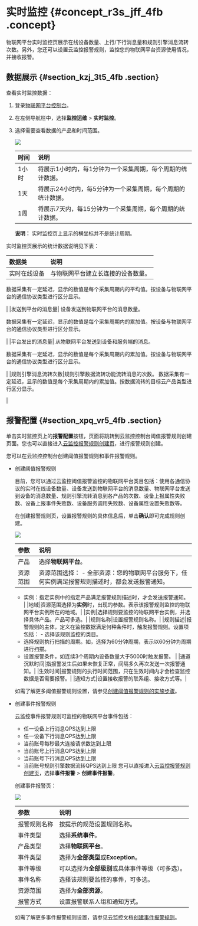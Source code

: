 # 实时监控 {#concept_r3s_jff_4fb .concept}

物联网平台实时监控页展示在线设备数量、上行/下行消息量和规则引擎消息流转次数。另外，您还可以设置云监控报警规则，监控您的物联网平台资源使用情况，并接收报警。

## 数据展示 {#section_kzj_3t5_4fb .section}

查看实时监控数据：

1.  登录[物联网平台控制台](http://iot.console.aliyun.com/)。
2.  在左侧导航栏中，选择**监控运维** \> **实时监控**。
3.  选择需要查看数据的产品和时间范围。

    ![](http://static-aliyun-doc.oss-cn-hangzhou.aliyuncs.com/assets/img/24121/155893036114296_zh-CN.png)

    |时间|说明|
    |:-|:-|
    |1小时|将展示1小时内，每1分钟为一个采集周期，每个周期的统计数据。|
    |1天|将展示24小时内，每5分钟为一个采集周期，每个周期的统计数据。|
    |1周|将展示7天内，每15分钟为一个采集周期，每个周期的统计数据。|

    **说明：** 实时监控页上显示的横坐标并不是统计周期。


实时监控页展示的统计数据说明见下表：

|数据类|说明|
|:--|:-|
|实时在线设备| 与物联网平台建立长连接的设备数量。

 数据采集有一定延迟，显示的数值是每个采集周期内的平均值。按设备与物联网平台的通信协议类型进行区分显示。

 |
|发送到平台的消息量| 设备发送到物联网平台的消息数量。

 数据采集有一定延迟，显示的数值是每个采集周期内的累加值。按设备与物联网平台的通信协议类型进行区分显示。

 |
|平台发出的消息量| 从物联网平台发送到设备和服务端的消息。

 数据采集有一定延迟，显示的数值是每个采集周期内的累加值。按设备与物联网平台的通信协议类型进行区分显示。

 |
|规则引擎消息流转次数|规则引擎数据流转功能流转消息的次数。 数据采集有一定延迟，显示的数值是每个采集周期内的累加值。按数据流转的目标云产品类型进行区分显示。

 |

## 报警配置 {#section_xpq_vr5_4fb .section}

单击实时监控页上的**报警配置**按钮，页面将跳转到云监控控制台阈值报警规则创建页面。您也可以直接进入[云监控报警规则创建页](https://cloudmonitor.console.aliyun.com/#/alarmservice/product=&searchValue=&searchType=&searchProduct=)，进行报警规则创建。

您可以在云监控控制台创建阈值报警规则和事件报警规则。

-   创建阈值报警规则

    目前，您可以通过云监控阈值报警监控的物联网平台类目包括：使用各通信协议的实时在线设备数量、设备发送到物联网平台的消息数量、物联网平台发送到设备的消息数量、规则引擎流转消息到各产品的次数、设备上报属性失败数、设备上报事件失败数、设备服务调用失败数、设备属性设置失败数等。

    在创建报警规则页，设置报警规则的具体信息后，单击**确认**即可完成规则创建。

    ![](http://static-aliyun-doc.oss-cn-hangzhou.aliyuncs.com/assets/img/24121/155893036145333_zh-CN.png)

    |参数|说明|
    |:-|:-|
    |产品|选择**物联网平台**。|
    |资源范围|资源范围选择：     -   全部资源：您的物联网平台服务下，任何实例满足报警规则描述时，都会发送报警通知。
    -   实例：指定实例中的指定产品满足报警规则描述时，才会发送报警通知。
 |
    |地域|资源范围选择为**实例**时，出现的参数。表示该报警规则监控的物联网平台实例所在的地域。|
    |实例|选择规则要监控的物联网平台实例，并选择具体产品。产品可多选。|
    |规则名称|设置报警规则名称。|
    |规则描述|报警规则的主体，定义在监控数据满足何种条件时，触发报警规则。设置项包括：     -   选择该规则监控的类目。
    -   选择规则执行扫描的周期。如，选择为60分钟周期，表示以60分钟为周期进行扫描。
    -   设置报警条件，如连续3个周期内设备数量大于5000时触发报警。
 |
    |通道沉默时间|指报警发生后如果未恢复正常，间隔多久再次发送一次报警通知。|
    |生效时间|报警规则的执行时间范围，只在生效时间内才会检查监控数据是否需要报警。|
    |通知方式|设置接收报警的联系组、接收方式等。|

    如需了解更多阈值报警规则设置，请参见[创建阈值报警规则的实施步骤](../../../../intl.zh-CN/用户指南/报警服务/报警规则/创建阈值报警规则.md#section_wfl_pv4_mgb)。

-   创建事件报警规则

    云监控事件报警规则可监控的物联网平台事件包括：

    -   任一设备上行消息QPS达到上限
    -   任一设备下行消息QPS达到上限
    -   当前账号每秒最大连接请求数达到上限
    -   当前账号上行消息QPS达到上限
    -   当前账号下行消息QPS达到上限
    -   当前账号规则引擎数据流转QPS达到上限
    您可以直接进入[云监控报警规则创建页](https://cloudmonitor.console.aliyun.com/#/alarmservice/product=&searchValue=&searchType=&searchProduct=)，选择**事件报警** \> **创建事件报警**。

    创建事件报警页：

    ![](http://static-aliyun-doc.oss-cn-hangzhou.aliyuncs.com/assets/img/24121/155893036145336_zh-CN.png)

    |参数|说明|
    |:-|:-|
    |报警规则名称|按提示的规范设置规则名称。|
    |事件类型|选择**系统事件**。|
    |产品类型|选择**物联网平台**。|
    |事件类型|选择为**全部类型**或**Exception**。|
    |事件等级|可以选择为**全部级别**或具体事件等级（可多选）。|
    |事件名称|选择该规则要监控的事件，可多选。|
    |资源范围|选择为**全部资源**。|
    |报警方式|设置报警联系人组和通知方式。|

    如需了解更多事件报警规则设置，请参见云监控文档[创建事件报警规则](../../../../intl.zh-CN/用户指南/报警服务/报警规则/创建事件报警规则.md#)。


